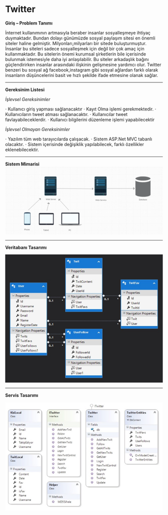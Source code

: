 # Twitter
**Giriş – Problem Tanımı**


İnternet kullanımının artmasıyla beraber insanlar sosyalleşmeye ihtiyaç duymaktadır. Bundan dolayı günümüzde sosyal paylaşım sitesi en önemli siteler haline gelmiştir. Milyonları,milyarları bir sitede buluşturmuştur. İnsanlar bu siteleri sadece sosyalleşmek için değil bir çok amaç için kullanmaktadır. Bu sitelerin önemi kurumsal şirketlerin bile içerisinde bulunmak istemesiyle daha iyi anlaşılabilir. Bu siteler arkadaşlık bağını güçlendirirken insanlar arasındaki ilişkinin gelişmesine yardımcı olur. Twitter benzeri bu sosyal ağ facebook,instagram gibi sosyal ağlardan farklı olarak insanların düşüncelerini basit ve hızlı şekilde ifade etmesine olanak sağlar.


----------


**Gereksinim Listesi**



*İşlevsel Gereksinimler*



⋅	Kullanıcı giriş yapması sağlanacaktır
⋅	Kayıt Olma işlemi gerekmektedir.
⋅	Kullanıcıların tweet atması sağlanacaktır.
⋅	Kullanıcılar tweet favlayabileceklerdir.
⋅	Kullanıcı bilgilerini düzenleme işlemi yapabilecektir


*İşlevsel Olmayan Gereksinimler*

⋅	Yazılım tüm web tarayıcılarda çalışacak.
⋅	Sistem ASP.Net MVC tabanlı olacaktır.
⋅	Sistem içerisinde değişiklik yapılabilecek, farklı özellikler eklenebilecektir.

----------
**Sistem Mimarisi**
![enter image description here](https://raw.githubusercontent.com/ertugrulungor/Twitter/master/Resim3.png)

----------


**Veritabanı Tasarımı**

![enter image description here](https://raw.githubusercontent.com/ertugrulungor/Twitter/master/Resim1.png)


----------
**Servis Tasarımı**

![enter image description here](https://raw.githubusercontent.com/ertugrulungor/Twitter/master/Resim2.jpg)



